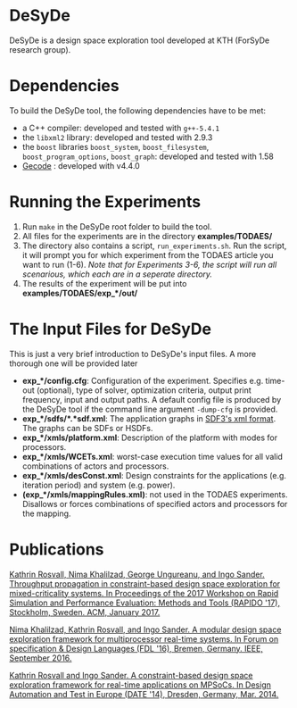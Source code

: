 # DeSyDe

DeSyDe is a design space exploration tool developed at KTH (ForSyDe research group).

# Dependencies

To build the DeSyDe tool, the following dependencies have to be met:

 * a C++ compiler: developed and tested with `g++-5.4.1`
 * the `libxml2` library: developed and tested with 2.9.3
 * the `boost` libraries `boost_system`, `boost_filesystem`, `boost_program_options`, `boost_graph`: developed and tested with 1.58
 * [Gecode](http://www.gecode.org/download.html) : developed with v4.4.0 

# Running the Experiments
1. Run `make` in the DeSyDe root folder to build the tool.
2. All files for the experiments are in the directory **examples/TODAES/**
3. The directory also contains a script, `run_experiments.sh`. Run the script, it will prompt you for which experiment from the TODAES article you want to run (1-6). *Note that for Experiments 3-6, the script will run all scenarious, which each are in a seperate directory.*
4. The results of the experiment will be put into **examples/TODAES/exp_&ast;/out/**

# The Input Files for DeSyDe
This is just a very brief introduction to DeSyDe's input files. A more thorough one will be provided later
* **exp_&ast;/config.cfg**: Configuration of the experiment. Specifies e.g. time-out (optional), type of solver, optimization criteria, output print frequency, input and output paths. A default config file is produced by the DeSyDe tool if the command line argument `-dump-cfg` is provided.
* **exp_&ast;/sdfs/&ast;.&ast;sdf.xml**: The application graphs in [SDF3's xml format](http://www.es.ele.tue.nl/sdf3/manuals/xml/sdf/). The graphs can be SDFs or HSDFs.
* **exp_&ast;/xmls/platform.xml**: Description of the platform with modes for processors.
* **exp_&ast;/xmls/WCETs.xml**: worst-case execution time values for all valid combinations of actors and processors.
* **exp_&ast;/xmls/desConst.xml**: Design constraints for the applications (e.g. iteration period) and system (e.g. power).
* **(exp_&ast;/xmls/mappingRules.xml)**: not used in the TODAES experiments. Disallows or forces combinations of specified actors and processors for the mapping.

# Publications
[Kathrin Rosvall, Nima Khalilzad, George Ungureanu, and Ingo Sander. Throughput propagation in constraint-based design space exploration for mixed-criticality systems. In Proceedings of the 2017 Workshop on Rapid Simulation and Performance Evaluation: Methods and Tools (RAPIDO '17), Stockholm, Sweden. ACM, January 2017.](https://doi.org/10.1145/3023973.3023977)

[Nima Khalilzad, Kathrin Rosvall, and Ingo Sander. A modular design space exploration framework for multiprocessor real-time systems. In Forum on specification & Design Languages (FDL '16), Bremen, Germany. IEEE, September 2016.](https://doi.org/10.1109/FDL.2016.7880377)

[Kathrin Rosvall and Ingo Sander. A constraint-based design space exploration framework for real-time applications on MPSoCs. In Design Automation and Test in Europe (DATE '14), Dresden, Germany, Mar. 2014.](http://dx.doi.org/10.7873/DATE.2014.339)

